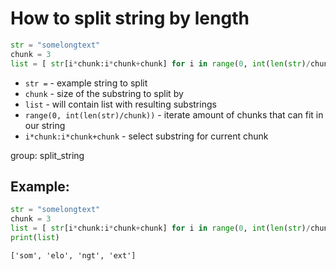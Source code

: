 # How to split string by length

```python
str = "somelongtext"
chunk = 3
list = [ str[i*chunk:i*chunk+chunk] for i in range(0, int(len(str)/chunk)) ]
```

- `str =` - example string to split
- `chunk` - size of the substring to split by
- `list` - will contain list with resulting substrings
- `range(0, int(len(str)/chunk))` - iterate amount of chunks that can fit in our string
- `i*chunk:i*chunk+chunk` - select substring for current chunk

group: split_string

## Example: 
```python
str = "somelongtext"
chunk = 3
list = [ str[i*chunk:i*chunk+chunk] for i in range(0, int(len(str)/chunk)) ]
print(list)
```
```
['som', 'elo', 'ngt', 'ext']

```
